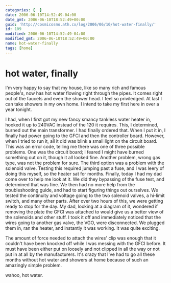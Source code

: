 ```yaml
---
categories: {  }
date: 2006-06-10T14:52:49-04:00
date_gmt: 2006-06-10T18:52:49+00:00
guid: 'http://cosmicosmo.ath.cx/log/2006/06/10/hot-water-finally/'
id: 109
modified: 2006-06-10T14:52:49-04:00
modified_gmt: 2006-06-10T18:52:49+00:00
name: hot-water-finally
tags: [home]
---
```


hot water, finally
==================

I'm very happy to say that my house, like so many rich and famous people's, now has hot water flowing right through the pipes.  It comes right out of the faucets and even the shower head.  I feel so priviledged.  At last I can take showers in my own home.  I intend to take my first here in over a year tonight.

I had, when I first got my new fancy smancy tankless water heater in, hooked it up to 240VAC instead of the 120 it requires.  This, I determined, burned out the main transformer.  I had finally ordered that.  When I put it in, I finally had power going to the GFCI and then the controller board.  However, when I tried to run it, all it did was blink a small light on the circuit board.  This was an error code, telling me there was one of three possible problems.  One was the circuit board; I feared I might have burned something out on it, though it all looked fine.  Another problem, wrong gas type, was not the problem for sure.  The third option was a problem with the solenoid valve.  Testing this required jumping past a fuse, and I was leery of doing this myself, so the heater sat for months.  Finally, today I had my dad come over to help me look at it.  We did they bypassing of the fuse test, and determined that was fine.  We then had no more help from the troubleshooting guide, and had to start figuring things out ourselves.  We tested the continuity and voltage going to the two solenoid valves, a hi-limit switch, and many other parts.  After over two hours of this, we were getting ready to stop for the day.  My dad, looking at a diagram of it, wondered if removing the plate the GFCI was attached to would give us a better view of the solenoids and other stuff.  I took it off and immediately noticed that the wires going to another gas valve, the VGO, were disconnected.  We plugged them in, ran the heater, and instantly it was working.  It was quite exciting.

The amount of force needed to attach the wires' clip was enough that it couldn't have been knocked off while I was messing with the GFCI before.  It must have been either put on loosely and not clipped in all the way or not put in at all by the manufacturers.  It's crazy that I've had to go all these months without hot water and showers at home because of such an amazingly simple problem.

wahoo, hot water.
